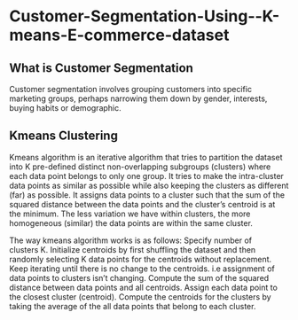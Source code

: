 # Customer-Segmentation-Using--K-means-E-commerce-dataset

## What is Customer Segmentation 

Customer segmentation involves grouping customers into specific marketing groups, perhaps narrowing them down by gender, interests, buying habits or demographic.

## Kmeans  Clustering 

Kmeans algorithm is an iterative algorithm that tries to partition the dataset into K pre-defined distinct non-overlapping subgroups (clusters) where each data point belongs to only one group. It tries to make the intra-cluster data points as similar as possible while also keeping the clusters as different (far) as possible. It assigns data points to a cluster such that the sum of the squared distance between the data points and the cluster’s centroid is at the minimum. The less variation we have within clusters, the more homogeneous (similar) the data points are within the same cluster.

The way kmeans algorithm works is as follows:
Specify number of clusters K.
Initialize centroids by first shuffling the dataset and then randomly selecting K data points for the centroids without replacement.
Keep iterating until there is no change to the centroids. i.e assignment of data points to clusters isn’t changing.
   Compute the sum of the squared distance between data points and all centroids.
   Assign each data point to the closest cluster (centroid).
   Compute the centroids for the clusters by taking the average of the all data points that belong to each cluster.
